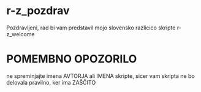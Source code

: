 # r-z_pozdrav
Pozdravljeni, rad bi vam predstavil mojo slovensko razlicico skripte r-z_welcome

# POMEMBNO OPOZORILO

ne spreminjajte imena AVTORJA ali IMENA skripte, sicer vam skripta ne bo delovala pravilno, ker ima ZAŠČITO
